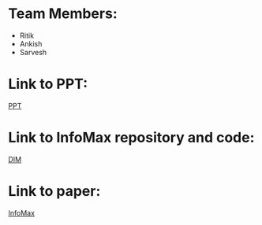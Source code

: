 # Team Members:
* Ritik 
* Ankish
* Sarvesh

# Link to PPT:
[PPT](https://docs.google.com/presentation/d/1BMU7EviwuHqcDCnZIZ4YmI8hsJqJNlhSFbIxaF6y_-s/edit?usp=sharing)

# Link to InfoMax repository and code:
[DIM](https://github.com/jenkspt/deepinfomax/tree/master)

# Link to paper:
[InfoMax](https://arxiv.org/pdf/1808.06670)

